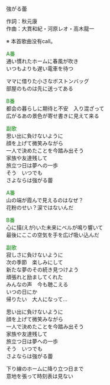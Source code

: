 強がる蕾  
  
作詞：秋元康  
作曲：大貫和紀・河原レオ・高木龍一  
  
※ 本首歌曲没有call。  
  
<font color=green>A番</font>  
通い慣れたホームに春風が吹き  
いつもよりも遅い電車を待つ  
  
ママに借りた小さなボストンバッグ  
部屋のものは先に送ってある  
  
<font color=green>B番</font>  
都会の暮らしに期待と不安　入り混ざって  
広がるあの景色が寄せ書きに見えて来る  
  
<font color=green>副歌</font>  
思い出に負けないように  
顔を上げて微笑みながら  
一人で決めたことを今踏み出そう  
家族や友達残して  
旅立つ日は夢への一歩  
そう　いつでも  
さよならは強がる蕾  
  
<font color=green>A番</font>  
山の端が霞んで見えるのはなぜ？  
花粉のせい？涙ではないんだ  
  
<font color=green>B番</font>  
心に描(えが)いた未来にベルが鳴り響いて  
最後にここの空気を手を広げ吸い込んだ  
  
<font color=green>副歌</font>  
寂しさに負けないように  
次の季節　楽しみにして  
新たな夢のその続き見つけよう  
頑張れと励ましてくれた  
みんなの声　今も聴こえる  
いつの日にか  
帰りたい　大人になって…  
  
思い出に負けないように  
顔を上げて微笑みながら  
一人で決めたことを今踏み出そう  
家族や友達残して  
旅立つ日は夢への一歩  
そう　いつでも  
さよならは強がる蕾  
  
下り線のホームに降り立つ日まで  
意地を張って時刻表は見ない  
